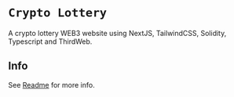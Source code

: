 # `Crypto Lottery`

A crypto lottery WEB3 website using NextJS, TailwindCSS, Solidity, Typescript and ThirdWeb.

## Info

See [Readme](../../README.md) for more info.
